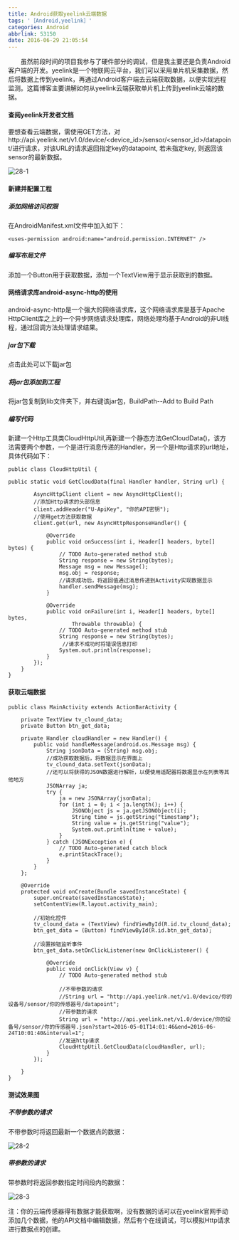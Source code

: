 ```yaml
---
title: Android获取yeelink云端数据
tags: '［Android,yeelink］'
categories: Android
abbrlink: 53150
date: 2016-06-29 21:05:54
---
```


　　虽然前段时间的项目我参与了硬件部分的调试，但是我主要还是负责Android客户端的开发。yeelink是一个物联网云平台，我们可以采用单片机采集数据，然后将数据上传到yeelink，再通过Android客户端去云端获取数据，以便实现远程监测。这篇博客主要讲解如何从yeelink云端获取单片机上传到yeelink云端的数据。

<!--more-->

#### 查阅yeelink开发者文档

要想查看云端数据，需使用GET方法，对http://api.yeelink.net/v1.0/device/<device_id>/sensor/<sensor_id>/datapoint/<key>进行请求，对该URL的请求返回指定key的datapoint, 若未指定key, 则返回该sensor的最新数据。

![28-1](http://ohe7ixo05.bkt.clouddn.com/2016/6/28-1.jpg)

#### 新建并配置工程

##### 添加网络访问权限

在AndroidManifest.xml文件中加入如下：

```
<uses-permission android:name="android.permission.INTERNET" />
```

##### 编写布局文件

添加一个Button用于获取数据，添加一个TextView用于显示获取到的数据。


#### 网络请求库android-async-http的使用

android-async-http是一个强大的网络请求库，这个网络请求库是基于Apache HttpClient库之上的一个异步网络请求处理库，网络处理均基于Android的非UI线程，通过回调方法处理请求结果。

##### jar包下载

点击此处可以下载jar包

##### 将jar包添加到工程

将jar包复制到lib文件夹下，并右键该jar包，BuildPath--Add to Build Path

##### 编写代码

新建一个Http工具类CloudHttpUtil,再新建一个静态方法GetCloudData()，该方法需要两个参数，一个是进行消息传递的Handler，另一个是Http请求的url地址，具体代码如下：

```
public class CloudHttpUtil {

public static void GetCloudData(final Handler handler, String url) {

        AsyncHttpClient client = new AsyncHttpClient();
        //添加Http请求的头部信息
        client.addHeader("U-ApiKey", "你的API密钥");    
        //使用get方法获取数据
        client.get(url, new AsyncHttpResponseHandler() {

            @Override
            public void onSuccess(int i, Header[] headers, byte[] bytes) {
                // TODO Auto-generated method stub
                String response = new String(bytes);
                Message msg = new Message();
                msg.obj = response; 
                //请求成功后，将返回值通过消息传递到Activity实现数据显示
                handler.sendMessage(msg);  
            }

            @Override
            public void onFailure(int i, Header[] headers, byte[] bytes,
                    Throwable throwable) {
                // TODO Auto-generated method stub
                String response = new String(bytes);
                 //请求不成功时将错误信息打印
                System.out.println(response);  
            }
        });
    }
}
```

#### 获取云端数据

```
public class MainActivity extends ActionBarActivity {

    private TextView tv_clound_data;
    private Button btn_get_data;

    private Handler cloudHandler = new Handler() {
        public void handleMessage(android.os.Message msg) {
            String jsonData = (String) msg.obj;
            //成功获取数据后，将数据显示在界面上
            tv_clound_data.setText(jsonData);
            //还可以将获得的JSON数据进行解析，以便使用适配器将数据显示在列表等其他地方
            JSONArray ja;
            try {
                ja = new JSONArray(jsonData);
                for (int i = 0; i < ja.length(); i++) {
                    JSONObject js = ja.getJSONObject(i);
                    String time = js.getString("timestamp");
                    String value = js.getString("value");
                    System.out.println(time + value);
                }
            } catch (JSONException e) {
                // TODO Auto-generated catch block
                e.printStackTrace();
            }
        }
    };

    @Override
    protected void onCreate(Bundle savedInstanceState) {
        super.onCreate(savedInstanceState);
        setContentView(R.layout.activity_main);

        //初始化控件
        tv_clound_data = (TextView) findViewById(R.id.tv_clound_data);
        btn_get_data = (Button) findViewById(R.id.btn_get_data);

        //设置按钮监听事件
        btn_get_data.setOnClickListener(new OnClickListener() {

            @Override
            public void onClick(View v) {
                // TODO Auto-generated method stub
                
                //不带参数的请求
                //String url = "http://api.yeelink.net/v1.0/device/你的设备号/sensor/你的传感器号/datapoint";
                //带参数的请求
                String url = "http://api.yeelink.net/v1.0/device/你的设备号/sensor/你的传感器号.json?start=2016-05-01T14:01:46&end=2016-06-24T10:01:40&interval=1";
                //发送http请求
                CloudHttpUtil.GetCloudData(cloudHandler, url);
            }
        });

    }
}

```

#### 测试效果图

##### 不带参数的请求

不带参数时将返回最新一个数据点的数据：

![28-2](http://ohe7ixo05.bkt.clouddn.com/2016/6/28-2.jpg)

##### 带参数的请求

带参数时将返回参数指定时间段内的数据：

![28-3](http://ohe7ixo05.bkt.clouddn.com/2016/6/28-3.jpg)

注：你的云端传感器得有数据才能获取啊，没有数据的话可以在yeelink官网手动添加几个数据，他的API文档中编辑数据，然后有个在线调试，可以模拟Http请求进行数据点的创建。


